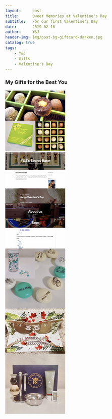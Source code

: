 ```yaml
---
layout:     post
title:      Sweet Memories at Valentine's Day
subtitle:   For our first Valentine's Day
date:       2019-02-16
author:     Y&J
header-img: img/post-bg-giftcard-darken.jpg
catalog: true
tags:
    - Y&J
    - Gifts
    - Valentine's Day
---
```


### My Gifts for the Best You
![](https://raw.githubusercontent.com/project106/project106.github.io/master/img/post-bg-gifts1.jpeg)
